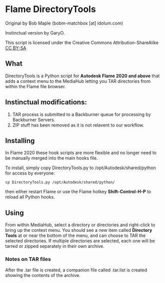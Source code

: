 # Flame DirectoryTools
Original by Bob Maple (bobm-matchbox [at] idolum.com)

Instinctual version by GaryO.

This script is licensed under the Creative Commons Attribution-ShareAlike [CC BY-SA](https://creativecommons.org/licenses/by-sa/4.0/)


## What

DirectoryTools is a Python script for **Autodesk Flame 2020 and above** that
adds a context menu to the MediaHub letting you TAR directories
from within the Flame file browser.  

## Instinctual modifications:
1) TAR process is submitted to a Backburner queue for processing by Backburner Servers.
2) ZIP stuff has been removed as it is not relavent to our workflow.

## Installing

In Flame 2020 these hook scripts are more flexible and no longer need to be
manually merged into the main hooks file.

To install, simply copy DirectoryTools.py to /opt/Autodesk/shared/python for
access by everyone:

`cp DirectoryTools.py /opt/Autodesk/shared/python/`

then either restart Flame or use the Flame hotkey **Shift-Control-H-P** to
reload all Python hooks.


## Using

From within MediaHub, select a directory or directories and right-click to
bring up the context menu. You should see a new item called **Directory Tools**
at or near the bottom of the menu, and can choose to TAR the
selected directories. If multiple directories are selected, each one will be
tarred or zipped separately in their own archive.

### Notes on TAR files
After the .tar file is created, a companion file called .tar.list is created
showing the contents of the archive.
